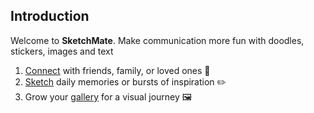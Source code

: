 ## Introduction

Welcome to **SketchMate**. Make communication more fun with doodles, stickers, images and text

1. [Connect](blob:connect.md) with friends, family, or loved ones 👫
2. [Sketch](blob:draw.md) daily memories or bursts of inspiration ✏️
3. Grow your [gallery](blob:gallery.md) for a visual journey 🖼


